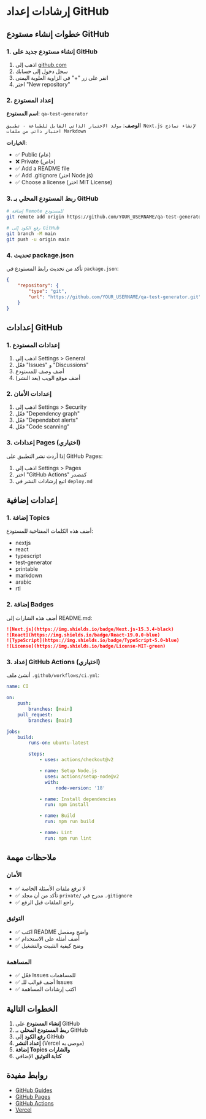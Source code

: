 # إرشادات إعداد GitHub

## خطوات إنشاء مستودع GitHub

### 1. إنشاء مستودع جديد على GitHub

1. اذهب إلى [github.com](https://github.com)
2. سجل دخول إلى حسابك
3. انقر على زر "+" في الزاوية العلوية اليمنى
4. اختر "New repository"

### 2. إعداد المستودع

**اسم المستودع**: `qa-test-generator`

**الوصف**: `مولد الاختبار الذاتي القابل للطباعة - تطبيق Next.js لإنشاء نماذج اختبار ذاتي من ملفات Markdown`

**الخيارات**:

-   ✅ Public (عام)
-   ❌ Private (خاص)
-   ✅ Add a README file
-   ✅ Add .gitignore (اختر Node.js)
-   ✅ Choose a license (اختر MIT License)

### 3. ربط المستودع المحلي بـ GitHub

```bash
# إضافة Remote للمستودع
git remote add origin https://github.com/YOUR_USERNAME/qa-test-generator.git

# رفع الكود إلى GitHub
git branch -M main
git push -u origin main
```

### 4. تحديث package.json

تأكد من تحديث رابط المستودع في `package.json`:

```json
{
	"repository": {
		"type": "git",
		"url": "https://github.com/YOUR_USERNAME/qa-test-generator.git"
	}
}
```

## إعدادات GitHub

### 1. إعدادات المستودع

1. اذهب إلى Settings > General
2. فعّل "Issues" و "Discussions"
3. أضف وصف للمستودع
4. أضف موقع الويب (بعد النشر)

### 2. إعدادات الأمان

1. اذهب إلى Settings > Security
2. فعّل "Dependency graph"
3. فعّل "Dependabot alerts"
4. فعّل "Code scanning"

### 3. إعدادات Pages (اختياري)

إذا أردت نشر التطبيق على GitHub Pages:

1. اذهب إلى Settings > Pages
2. اختر "GitHub Actions" كمصدر
3. اتبع إرشادات النشر في `deploy.md`

## إعدادات إضافية

### 1. إضافة Topics

أضف هذه الكلمات المفتاحية للمستودع:

-   nextjs
-   react
-   typescript
-   test-generator
-   printable
-   markdown
-   arabic
-   rtl

### 2. إضافة Badges

أضف هذه الشارات إلى README.md:

```markdown
![Next.js](https://img.shields.io/badge/Next.js-15.3.4-black)
![React](https://img.shields.io/badge/React-19.0.0-blue)
![TypeScript](https://img.shields.io/badge/TypeScript-5.0-blue)
![License](https://img.shields.io/badge/License-MIT-green)
```

### 3. إعداد GitHub Actions (اختياري)

أنشئ ملف `.github/workflows/ci.yml`:

```yaml
name: CI

on:
    push:
        branches: [main]
    pull_request:
        branches: [main]

jobs:
    build:
        runs-on: ubuntu-latest

        steps:
            - uses: actions/checkout@v2

            - name: Setup Node.js
              uses: actions/setup-node@v2
              with:
                  node-version: '18'

            - name: Install dependencies
              run: npm install

            - name: Build
              run: npm run build

            - name: Lint
              run: npm run lint
```

## ملاحظات مهمة

### الأمان

-   ✅ لا ترفع ملفات الأسئلة الخاصة
-   ✅ تأكد من أن مجلد `private/` مدرج في `.gitignore`
-   ✅ راجع الملفات قبل الرفع

### التوثيق

-   ✅ اكتب README واضح ومفصل
-   ✅ أضف أمثلة على الاستخدام
-   ✅ وضح كيفية التثبيت والتشغيل

### المساهمة

-   ✅ فعّل Issues للمساهمات
-   ✅ أضف قوالب للـ Issues
-   ✅ اكتب إرشادات المساهمة

## الخطوات التالية

1. **إنشاء المستودع** على GitHub
2. **ربط المستودع المحلي** بـ GitHub
3. **رفع الكود** إلى GitHub
4. **إعداد النشر** (Vercel موصى به)
5. **إضافة Topics والشارات**
6. **كتابة التوثيق** الإضافي

## روابط مفيدة

-   [GitHub Guides](https://guides.github.com/)
-   [GitHub Pages](https://pages.github.com/)
-   [GitHub Actions](https://github.com/features/actions)
-   [Vercel](https://vercel.com/)
